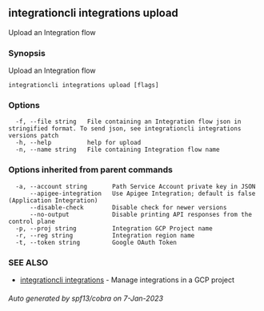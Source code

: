 ## integrationcli integrations upload

Upload an Integration flow

### Synopsis

Upload an Integration flow

```
integrationcli integrations upload [flags]
```

### Options

```
  -f, --file string   File containing an Integration flow json in stringified format. To send json, see integrationcli integrations versions patch
  -h, --help          help for upload
  -n, --name string   File containing Integration flow name
```

### Options inherited from parent commands

```
  -a, --account string       Path Service Account private key in JSON
      --apigee-integration   Use Apigee Integration; default is false (Application Integration)
      --disable-check        Disable check for newer versions
      --no-output            Disable printing API responses from the control plane
  -p, --proj string          Integration GCP Project name
  -r, --reg string           Integration region name
  -t, --token string         Google OAuth Token
```

### SEE ALSO

* [integrationcli integrations](integrationcli_integrations.md)	 - Manage integrations in a GCP project

###### Auto generated by spf13/cobra on 7-Jan-2023
